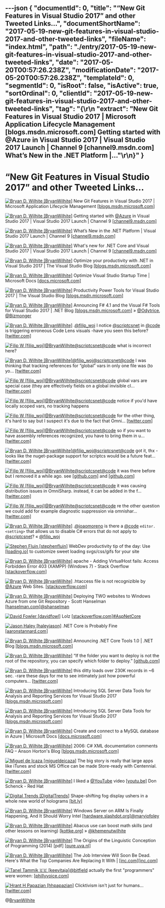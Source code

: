 ---json
{
  "documentId": 0,
  "title": "“New Git Features in Visual Studio 2017” and other Tweeted Links…",
  "documentShortName": "2017-05-19-new-git-features-in-visual-studio-2017-and-other-tweeted-links",
  "fileName": "index.html",
  "path": "./entry/2017-05-19-new-git-features-in-visual-studio-2017-and-other-tweeted-links",
  "date": "2017-05-20T00:57:26.238Z",
  "modificationDate": "2017-05-20T00:57:26.238Z",
  "templateId": 0,
  "segmentId": 0,
  "isRoot": false,
  "isActive": true,
  "sortOrdinal": 0,
  "clientId": "2017-05-19-new-git-features-in-visual-studio-2017-and-other-tweeted-links",
  "tag": "{\r\n  \"extract\": \"New Git Features in Visual Studio 2017 | Microsoft Application Lifecycle Management [blogs.msdn.microsoft.com] Getting started with @Azure in Visual Studio 2017 | Visual Studio 2017 Launch | Channel 9 [channel9.msdn.com] What’s New in the .NET Platform |...\"\r\n}"
}
---

# “New Git Features in Visual Studio 2017” and other Tweeted Links…

[<img alt="Bryan D. Wilhite [BryanWilhite]" src="https://songhay.blob.core.windows.net/shared-social-twitter/BryanWilhite.jpeg">](http://t.co/UNdqV0Z1zz "Bryan D. Wilhite [BryanWilhite]") New Git Features in Visual Studio 2017 | Microsoft Application Lifecycle Management [[blogs.msdn.microsoft.com]](https://blogs.msdn.microsoft.com/visualstudioalm/2017/03/06/new-git-features-in-visual-studio-2017/)

[<img alt="Bryan D. Wilhite [BryanWilhite]" src="https://songhay.blob.core.windows.net/shared-social-twitter/BryanWilhite.jpeg">](http://t.co/UNdqV0Z1zz "Bryan D. Wilhite [BryanWilhite]") Getting started with [@Azure](http://twitter.com/Azure) in Visual Studio 2017 | Visual Studio 2017 Launch | Channel 9 [[channel9.msdn.com]](https://channel9.msdn.com/Events/Visual-Studio/Visual-Studio-2017-Launch/T106)

[<img alt="Bryan D. Wilhite [BryanWilhite]" src="https://songhay.blob.core.windows.net/shared-social-twitter/BryanWilhite.jpeg">](http://t.co/UNdqV0Z1zz "Bryan D. Wilhite [BryanWilhite]") What’s New in the .NET Platform | Visual Studio 2017 Launch | Channel 9 [[channel9.msdn.com]](https://channel9.msdn.com/Events/Visual-Studio/Visual-Studio-2017-Launch/T103)

[<img alt="Bryan D. Wilhite [BryanWilhite]" src="https://songhay.blob.core.windows.net/shared-social-twitter/BryanWilhite.jpeg">](http://t.co/UNdqV0Z1zz "Bryan D. Wilhite [BryanWilhite]") What's new for .NET Core and Visual Studio 2017 | Visual Studio 2017 Launch | Channel 9 [[channel9.msdn.com]](https://channel9.msdn.com/Events/Visual-Studio/Visual-Studio-2017-Launch/T108)

[<img alt="Bryan D. Wilhite [BryanWilhite]" src="https://songhay.blob.core.windows.net/shared-social-twitter/BryanWilhite.jpeg">](http://t.co/UNdqV0Z1zz "Bryan D. Wilhite [BryanWilhite]") Optimize your productivity with .NET in Visual Studio 2017 | The Visual Studio Blog [[blogs.msdn.microsoft.com]](https://blogs.msdn.microsoft.com/visualstudio/2017/03/08/optimize-your-productivity-with-net-in-visual-studio-2017-2/)

[<img alt="Bryan D. Wilhite [BryanWilhite]" src="https://songhay.blob.core.windows.net/shared-social-twitter/BryanWilhite.jpeg">](http://t.co/UNdqV0Z1zz "Bryan D. Wilhite [BryanWilhite]") Optimize Visual Studio Startup Time | Microsoft Docs [[docs.microsoft.com]](https://docs.microsoft.com/en-us/visualstudio/ide/optimize-visual-studio-startup-time)

[<img alt="Bryan D. Wilhite [BryanWilhite]" src="https://songhay.blob.core.windows.net/shared-social-twitter/BryanWilhite.jpeg">](http://t.co/UNdqV0Z1zz "Bryan D. Wilhite [BryanWilhite]") Productivity Power Tools for Visual Studio 2017 | The Visual Studio Blog [[blogs.msdn.microsoft.com]](https://blogs.msdn.microsoft.com/visualstudio/2017/03/06/productivity-power-tools-for-visual-studio-2017/)

[<img alt="Bryan D. Wilhite [BryanWilhite]" src="https://songhay.blob.core.windows.net/shared-social-twitter/BryanWilhite.jpeg">](http://t.co/UNdqV0Z1zz "Bryan D. Wilhite [BryanWilhite]") Announcing F# 4.1 and the Visual F# Tools for Visual Studio 2017 | .NET Blog [[blogs.msdn.microsoft.com]](https://blogs.msdn.microsoft.com/dotnet/2017/03/07/announcing-f-4-1-and-the-visual-f-tools-for-visual-studio-2017-2/) » [@Odytrice](http://twitter.com/Odytrice), [@Bizmonger](http://twitter.com/Bizmonger)

[<img alt="Bryan D. Wilhite [BryanWilhite]" src="https://songhay.blob.core.windows.net/shared-social-twitter/BryanWilhite.jpeg">](http://t.co/UNdqV0Z1zz "Bryan D. Wilhite [BryanWilhite]") .[@filip_woj](http://twitter.com/filip_woj) I notice [@scriptcsnet](http://twitter.com/scriptcsnet) in [@code](http://twitter.com/code) is triggering erroneous Code Lens visuals -have you seen this before? [[twitter.com]](https://twitter.com/BryanWilhite/status/861675837975744513/photo/1)

[<img alt="Filip W [filip_woj]" src="https://songhay.blob.core.windows.net/shared-social-twitter/filip_woj.jpg">](http://t.co/VCkinoHijZ "Filip W [filip_woj]")[@BryanWilhite](http://twitter.com/BryanWilhite)[@scriptcsnet](http://twitter.com/scriptcsnet)[@code](http://twitter.com/code) what is incorrect here?

[<img alt="Bryan D. Wilhite [BryanWilhite]" src="https://songhay.blob.core.windows.net/shared-social-twitter/BryanWilhite.jpeg">](http://t.co/UNdqV0Z1zz "Bryan D. Wilhite [BryanWilhite]")[@filip_woj](http://twitter.com/filip_woj)[@scriptcsnet](http://twitter.com/scriptcsnet)[@code](http://twitter.com/code) I was thinking that tracking references for “global” vars in only one file was (to yo… [[twitter.com]](https://twitter.com/i/web/status/861687842036109312)

[<img alt="Filip W [filip_woj]" src="https://songhay.blob.core.windows.net/shared-social-twitter/filip_woj.jpg">](http://t.co/VCkinoHijZ "Filip W [filip_woj]")[@BryanWilhite](http://twitter.com/BryanWilhite)[@scriptcsnet](http://twitter.com/scriptcsnet)[@code](http://twitter.com/code) global vars are special case (they are effectively fields on a global invisible cl… [[twitter.com]](https://twitter.com/i/web/status/861688621081952257)

[<img alt="Filip W [filip_woj]" src="https://songhay.blob.core.windows.net/shared-social-twitter/filip_woj.jpg">](http://t.co/VCkinoHijZ "Filip W [filip_woj]")[@BryanWilhite](http://twitter.com/BryanWilhite)[@scriptcsnet](http://twitter.com/scriptcsnet)[@code](http://twitter.com/code) notice if you'd have locally scoped vars, no tracking happens

[<img alt="Filip W [filip_woj]" src="https://songhay.blob.core.windows.net/shared-social-twitter/filip_woj.jpg">](http://t.co/VCkinoHijZ "Filip W [filip_woj]")[@BryanWilhite](http://twitter.com/BryanWilhite)[@scriptcsnet](http://twitter.com/scriptcsnet)[@code](http://twitter.com/code) for the other thing, it's hard to say but I suspect it's due to the fact that Omni… [[twitter.com]](https://twitter.com/i/web/status/861689033717624832)

[<img alt="Filip W [filip_woj]" src="https://songhay.blob.core.windows.net/shared-social-twitter/filip_woj.jpg">](http://t.co/VCkinoHijZ "Filip W [filip_woj]")[@BryanWilhite](http://twitter.com/BryanWilhite)[@scriptcsnet](http://twitter.com/scriptcsnet)[@code](http://twitter.com/code) so if you want to have assembly references recognized, you have to bring them in u… [[twitter.com]](https://twitter.com/i/web/status/861689306053791744)

[<img alt="Bryan D. Wilhite [BryanWilhite]" src="https://songhay.blob.core.windows.net/shared-social-twitter/BryanWilhite.jpeg">](http://t.co/UNdqV0Z1zz "Bryan D. Wilhite [BryanWilhite]")[@filip_woj](http://twitter.com/filip_woj)[@scriptcsnet](http://twitter.com/scriptcsnet)[@code](http://twitter.com/code) got it, thx -looks like the nuget-package support for scriptcs would be a future feat… [[twitter.com]](https://twitter.com/i/web/status/861708052411449345)

[<img alt="Filip W [filip_woj]" src="https://songhay.blob.core.windows.net/shared-social-twitter/filip_woj.jpg">](http://t.co/VCkinoHijZ "Filip W [filip_woj]")[@BryanWilhite](http://twitter.com/BryanWilhite)[@scriptcsnet](http://twitter.com/scriptcsnet)[@code](http://twitter.com/code) it was there before but I removed it a while ago. see [[github.com]](https://github.com/OmniSharp/omnisharp-roslyn/pull/659) and [[github.com]](https://github.com/OmniSharp/omnisharp-roslyn/pull/760)

[<img alt="Filip W [filip_woj]" src="https://songhay.blob.core.windows.net/shared-social-twitter/filip_woj.jpg">](http://t.co/VCkinoHijZ "Filip W [filip_woj]")[@BryanWilhite](http://twitter.com/BryanWilhite)[@scriptcsnet](http://twitter.com/scriptcsnet)[@code](http://twitter.com/code) it was causing distribution issues in OmniSharp. instead, it can be added in the f… [[twitter.com]](https://twitter.com/i/web/status/861812020571762688)

[<img alt="Filip W [filip_woj]" src="https://songhay.blob.core.windows.net/shared-social-twitter/filip_woj.jpg">](http://t.co/VCkinoHijZ "Filip W [filip_woj]")[@BryanWilhite](http://twitter.com/BryanWilhite)[@scriptcsnet](http://twitter.com/scriptcsnet)[@code](http://twitter.com/code) re the other question we could add for example diagnostic suppression via omnishar… [[twitter.com]](https://twitter.com/i/web/status/861812578959405057)

[<img alt="Bryan D. Wilhite [BryanWilhite]" src="https://songhay.blob.core.windows.net/shared-social-twitter/BryanWilhite.jpeg">](http://t.co/UNdqV0Z1zz "Bryan D. Wilhite [BryanWilhite]") .[@joaomoreno](http://twitter.com/joaomoreno) is there a [@code](http://twitter.com/code) `editor.<setting>` that allows us to disable C# errors that do not apply to [@scriptcsnet](http://twitter.com/scriptcsnet)? « [@filip_woj](http://twitter.com/filip_woj)

[<img alt="Stephen Fluin [stephenfluin]" src="https://songhay.blob.core.windows.net/shared-social-twitter/stephenfluin.jpeg">](https://t.co/MmEB0koeFN "Stephen Fluin [stephenfluin]") WebDev productivity tip of the day: Use [[loading.io]](https://loading.io/) to customize sweet loading svgs/css/gifs for your site

[<img alt="Bryan D. Wilhite [BryanWilhite]" src="https://songhay.blob.core.windows.net/shared-social-twitter/BryanWilhite.jpeg">](http://t.co/UNdqV0Z1zz "Bryan D. Wilhite [BryanWilhite]") apache - Adding VirtualHost fails: Access Forbidden Error 403 (XAMPP) (Windows 7) - Stack Overflow [[stackoverflow.com]](http://stackoverflow.com/a/9117898/22944?platform=hootsuite)

[<img alt="Bryan D. Wilhite [BryanWilhite]" src="https://songhay.blob.core.windows.net/shared-social-twitter/BryanWilhite.jpeg">](http://t.co/UNdqV0Z1zz "Bryan D. Wilhite [BryanWilhite]") .htaccess file is not recognizible by [@Azure](http://twitter.com/Azure) Web Sites. [[stackoverflow.com]](http://stackoverflow.com/questions/17832840/mod-rewrite-in-azure)

[<img alt="Bryan D. Wilhite [BryanWilhite]" src="https://songhay.blob.core.windows.net/shared-social-twitter/BryanWilhite.jpeg">](http://t.co/UNdqV0Z1zz "Bryan D. Wilhite [BryanWilhite]") Deploying TWO websites to Windows Azure from one Git Repository - Scott Hanselman [[hanselman.com]](https://www.hanselman.com/blog/DeployingTWOWebsitesToWindowsAzureFromOneGitRepository.aspx)[@shanselman](http://twitter.com/shanselman)

[<img alt="David Fowler [davidfowl]" src="https://songhay.blob.core.windows.net/shared-social-twitter/davidfowl.jpeg">](https://t.co/XKK4NcxDZ3 "David Fowler [davidfowl]") Lolz [[stackoverflow.com]](http://stackoverflow.com/questions/43920942/unexpected-outcome-of-node-js-vs-asp-net-core-performance-test)[#AspNetCore](http://twitter.com/search?q=%23AspNetCore)

[<img alt="Jason Haley [haleyjason]" src="https://songhay.blob.core.windows.net/shared-social-twitter/haleyjason.jpg">](http://t.co/8pJNqTlG2n "Jason Haley [haleyjason]") .NET Core is Probably Fine [[aaronstannard.com]](http://www.aaronstannard.com/netcore-everything-is-fine/)

[<img alt="Bryan D. Wilhite [BryanWilhite]" src="https://songhay.blob.core.windows.net/shared-social-twitter/BryanWilhite.jpeg">](http://t.co/UNdqV0Z1zz "Bryan D. Wilhite [BryanWilhite]") Announcing .NET Core Tools 1.0 | .NET Blog [[blogs.msdn.microsoft.com]](https://blogs.msdn.microsoft.com/dotnet/2017/03/07/announcing-net-core-tools-1-0/)

[<img alt="Bryan D. Wilhite [BryanWilhite]" src="https://songhay.blob.core.windows.net/shared-social-twitter/BryanWilhite.jpeg">](http://t.co/UNdqV0Z1zz "Bryan D. Wilhite [BryanWilhite]") “If the folder you want to deploy is not the root of the repository, you can specify which folder to deploy.” [[github.com]](https://github.com/projectkudu/kudu/wiki/Customizing-deployments)

[<img alt="Bryan D. Wilhite [BryanWilhite]" src="https://songhay.blob.core.windows.net/shared-social-twitter/BryanWilhite.jpeg">](http://t.co/UNdqV0Z1zz "Bryan D. Wilhite [BryanWilhite]") this ditty loads over 230K records in ~6 sec. -rare these days for me to see intimately just how powerful computers… [[twitter.com]](https://twitter.com/i/web/status/861313506792022016)

[<img alt="Bryan D. Wilhite [BryanWilhite]" src="https://songhay.blob.core.windows.net/shared-social-twitter/BryanWilhite.jpeg">](http://t.co/UNdqV0Z1zz "Bryan D. Wilhite [BryanWilhite]") Introducing SQL Server Data Tools for Analysis and Reporting Services for Visual Studio 2017 [[blogs.msdn.microsoft.com]](https://blogs.msdn.microsoft.com/analysisservices/2017/03/08/introducing-sql-server-data-tools-for-analysis-and-reporting-services-for-visual-studio-2017/)

[<img alt="Bryan D. Wilhite [BryanWilhite]" src="https://songhay.blob.core.windows.net/shared-social-twitter/BryanWilhite.jpeg">](http://t.co/UNdqV0Z1zz "Bryan D. Wilhite [BryanWilhite]") Introducing SQL Server Data Tools for Analysis and Reporting Services for Visual Studio 2017 [[blogs.msdn.microsoft.com]](https://blogs.msdn.microsoft.com/analysisservices/2017/03/08/introducing-sql-server-data-tools-for-analysis-and-reporting-services-for-visual-studio-2017/)

[<img alt="Bryan D. Wilhite [BryanWilhite]" src="https://songhay.blob.core.windows.net/shared-social-twitter/BryanWilhite.jpeg">](http://t.co/UNdqV0Z1zz "Bryan D. Wilhite [BryanWilhite]") Create and connect to a MySQL database in Azure | Microsoft Docs [[docs.microsoft.com]](https://docs.microsoft.com/en-us/azure/store-php-create-mysql-database)

[<img alt="Bryan D. Wilhite [BryanWilhite]" src="https://songhay.blob.core.windows.net/shared-social-twitter/BryanWilhite.jpeg">](http://t.co/UNdqV0Z1zz "Bryan D. Wilhite [BryanWilhite]") 2006: C# XML documentation comments FAQ – Anson Horton's Blog [[blogs.msdn.microsoft.com]](https://blogs.msdn.microsoft.com/ansonh/2006/09/11/c-xml-documentation-comments-faq/)

[<img alt="Miguel de Icaza [migueldeicaza]" src="https://songhay.blob.core.windows.net/shared-social-twitter/migueldeicaza.png">](https://t.co/W8ndBXhQVx "Miguel de Icaza [migueldeicaza]") The big story is really that large apps like iTunes and stock MS Office can be made Store-ready with Centennial. [[twitter.com]](https://twitter.com/arstechnica/status/863781403820949505)

[<img alt="Bryan D. Wilhite [BryanWilhite]" src="https://songhay.blob.core.windows.net/shared-social-twitter/BryanWilhite.jpeg">](http://t.co/UNdqV0Z1zz "Bryan D. Wilhite [BryanWilhite]") I liked a [@YouTube](http://twitter.com/YouTube) video [[youtu.be]](http://youtu.be/DE5ivs65PMQ?a) Don Schenck - Red Hat

[<img alt="Digital Trends [DigitalTrends]" src="https://songhay.blob.core.windows.net/shared-social-twitter/DigitalTrends.jpg">](https://t.co/wxxwesnWkd "Digital Trends [DigitalTrends]") Shape-shifting fog display ushers in a whole new world of holograms [[bit.ly]](http://bit.ly/2qoX71z)

[<img alt="Bryan D. Wilhite [BryanWilhite]" src="https://songhay.blob.core.windows.net/shared-social-twitter/BryanWilhite.jpeg">](http://t.co/UNdqV0Z1zz "Bryan D. Wilhite [BryanWilhite]") Windows Server on ARM Is Finally Happening, And It Should Worry Intel [[hardware.slashdot.org]](https://hardware.slashdot.org/story/17/03/08/1840221/windows-server-on-arm-is-finally-happening-and-it-should-worry-intel?utm_source=feedly1.0mainlinkanon&utm_medium=feed)[@maryjofoley](http://twitter.com/maryjofoley)

[<img alt="Bryan D. Wilhite [BryanWilhite]" src="https://songhay.blob.core.windows.net/shared-social-twitter/BryanWilhite.jpeg">](http://t.co/UNdqV0Z1zz "Bryan D. Wilhite [BryanWilhite]") Abacus use can boost math skills (and other lessons on learning) [[kottke.org]](http://kottke.org/17/03/abacus-use-can-boost-math-skills-and-other-lessons-on-learning) » [@khemenutwilhite](http://twitter.com/khemenutwilhite)

[<img alt="Bryan D. Wilhite [BryanWilhite]" src="https://songhay.blob.core.windows.net/shared-social-twitter/BryanWilhite.jpeg">](http://t.co/UNdqV0Z1zz "Bryan D. Wilhite [BryanWilhite]") The Origins of the Linguistic Conception of Programming (2014) [pdf] [[pure.uva.nl]](https://pure.uva.nl/ws/files/2419813/154677_Alberts_Nofre_Priestly_Technol_Culture_55_1_2014.pdf)

[<img alt="Bryan D. Wilhite [BryanWilhite]" src="https://songhay.blob.core.windows.net/shared-social-twitter/BryanWilhite.jpeg">](http://t.co/UNdqV0Z1zz "Bryan D. Wilhite [BryanWilhite]") The Job Interview Will Soon Be Dead. Here's What the Top Companies Are Replacing It With | [[inc.com]](http://Inc.com)[[inc.com]](http://www.inc.com/marcel-schwantes/science-81-percent-of-people-lie-in-job-interviews-heres-what-top-companies-are-.html)

[<img alt="Tanel Tammik 🇪🇪 [keevitaja]" src="https://songhay.blob.core.windows.net/shared-social-twitter/keevitaja.jpg">](http://t.co/50CSYa6SsJ "Tanel Tammik 🇪🇪 [keevitaja]")[@bitfield](http://twitter.com/bitfield) actually the first "programmers" were women: [[phillyvoice.com]](http://www.phillyvoice.com/70-years-ago-six-philly-women-eniac-digital-computer-programmers/)

[<img alt="Hrant H Papazian [hhpapazian]" src="https://songhay.blob.core.windows.net/shared-social-twitter/hhpapazian.jpeg">](http://t.co/SubgtU9ofa "Hrant H Papazian [hhpapazian]") Clicktivism isn't just for humans... [[twitter.com]](https://twitter.com/EnglishRussia1/status/862661011882561537)

@[BryanWilhite](https://twitter.com/BryanWilhite)
